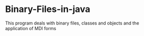 # Binary-Files-in-java
This program deals with binary files, classes and objects and the application of MDI forms
